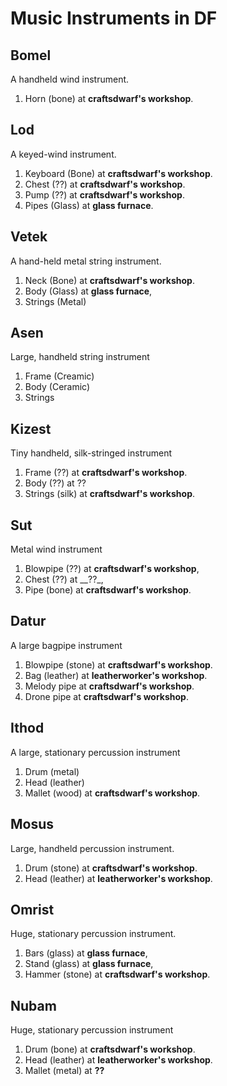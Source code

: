 # Music Instruments in DF

## Bomel
A handheld wind instrument.

1. Horn (bone) at __craftsdwarf's workshop__.

## Lod
A keyed-wind instrument.

1. Keyboard (Bone) at __craftsdwarf's workshop__.
2. Chest (??) at __craftsdwarf's workshop__.
3. Pump (??) at __craftsdwarf's workshop__.
4. Pipes (Glass) at __glass furnace__.

## Vetek
A hand-held metal string instrument.

1. Neck (Bone) at __craftsdwarf's workshop__.
2. Body (Glass) at __glass furnace__,
3. Strings (Metal)

## Asen
Large, handheld string instrument

1. Frame (Creamic)
2. Body (Ceramic)
3. Strings

## Kizest
Tiny handheld, silk-stringed instrument

1. Frame (??) at __craftsdwarf's workshop__.
2. Body (??) at ??
3. Strings (silk) at __craftsdwarf's workshop__.

## Sut
Metal wind instrument

1. Blowpipe (??)  at __craftsdwarf's workshop__,
2. Chest (??) at __??_,
3. Pipe (bone) at __craftsdwarf's workshop__.

## Datur
A large bagpipe instrument

1. Blowpipe (stone) at __craftsdwarf's workshop__.
2. Bag (leather) at __leatherworker's workshop__.
3. Melody pipe at __craftsdwarf's workshop__.
4. Drone pipe at __craftsdwarf's workshop__.

## Ithod
A large, stationary percussion instrument

1. Drum (metal)
2. Head (leather)
3. Mallet (wood) at __craftsdwarf's workshop__.

## Mosus
Large, handheld percussion instrument.

1. Drum (stone) at __craftsdwarf's workshop__.
2. Head (leather) at __leatherworker's workshop__.

## Omrist
Huge, stationary percussion instrument.

1. Bars (glass) at __glass furnace__,
2. Stand (glass) at __glass furnace__,
3. Hammer (stone) at __craftsdwarf's workshop__.

## Nubam
Huge, stationary percussion instrument

1. Drum (bone) at __craftsdwarf's workshop__.
2. Head (leather) at __leatherworker's workshop__.
3. Mallet (metal) at __??__
